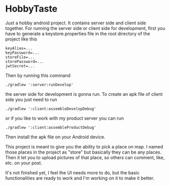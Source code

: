 # HobbyTaste

Just a hobby android project. It contains server side and client side together. For running the server side or client
side for development, first you have to generate a keystore.properties file in the root directory of the project like
this

```
keyAlias=...
keyPassword=...
storeFile=...
storePassword=...
jwtSecret=...
```

Then by running this command

```
./gradlew ':server:runDevelop'
```

the server side for development is gonna run. To create an apk file of client side you just need to run

```
./gradlew ':client:assembleDevelopDebug'
```

or if you like to work with my product server you can run

```
./gradlew ':client:assembleProductDebug'
```

Then install the apk file on your Android device.

This project is meant to give you the ability to pick a place on map. I named those places in the project as "store"
but basically they can be any places. Then it let you to upload pictures of that place, so others can comment, like,
etc. on your post.

It's not finished yet, I feel the UI needs more to do, but the basic functionalities are ready to work and I'm
working on it to make it better.
